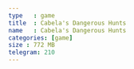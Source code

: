 ```yaml
---
type   : game
title  : Cabela's Dangerous Hunts
name   : Cabela's Dangerous Hunts
categories: [game]
size : 772 MB
telegram: 210
---
```



